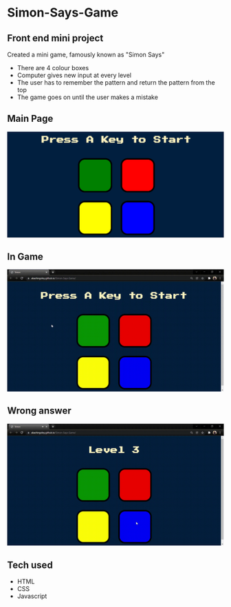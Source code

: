 # Simon-Says-Game
## Front end mini project

Created a mini game, famously known as "Simon Says"

* There are 4 colour boxes 
* Computer gives new input at every level
* The user has to remember the pattern and return the pattern from the top
* The game goes on until the user makes a mistake

## Main Page
![alt text](https://github.com/akashingoley/Simon-Says-Game/blob/master/images/Screenshot%20(21).png)

## In Game
![alt text](https://github.com/akashingoley/Simon-Says-Game/blob/master/images/Simon%20-%20wrong.gif)

## Wrong answer
![alt text](https://github.com/akashingoley/Simon-Says-Game/blob/master/images/Simon%20-%20correct.gif)

## Tech used
* HTML
* CSS
* Javascript
